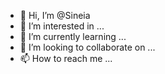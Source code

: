 - 👋 Hi, I’m @Sineia
- 👀 I’m interested in ...
- 🌱 I’m currently learning ...
- 💞️ I’m looking to collaborate on ...
- 📫 How to reach me ...

<!---
Sineia/Sineia is a ✨ special ✨ repository because its `README.md` (this file) appears on your GitHub profile.
You can click the Preview link to take a look at your changes.
--->
